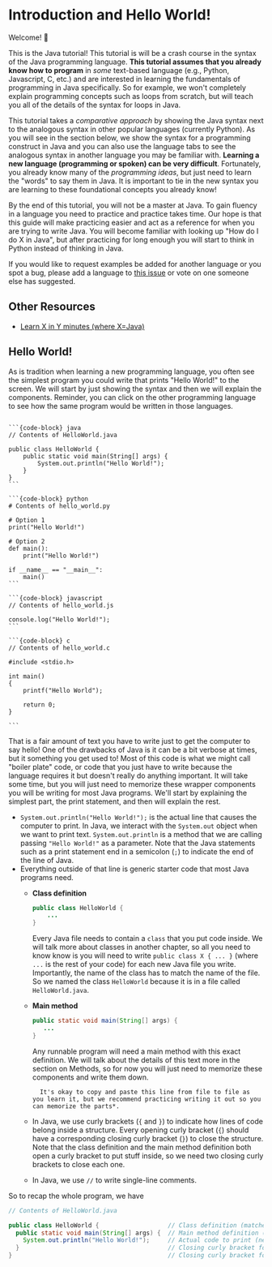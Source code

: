 # <i class="fas fa-hand-sparkles fa-fw"></i> Introduction and Hello World!

Welcome! 🎉

This is the Java tutorial! This tutorial is will be a crash course in the syntax of the Java programming language. **This tutorial assumes that you already know how to program** in *some* text-based language (e.g., Python, Javascript, C, etc.) and are interested in learning the fundamentals of programming in Java specifically. So for example, we won't completely explain programming concepts such as loops from scratch, but will teach you all of the details of the syntax for loops in Java.

This tutorial takes a *comparative approach* by showing the Java syntax next to the analogous syntax in other popular languages (currently Python). As you will see in the section below, we show the syntax for a programming construct in Java and you can also use the language tabs to see the analogous syntax in another language you may be familiar with. **Learning a new language (programming or spoken) can be very difficult**. Fortunately, you already know many of the *programming ideas*, but just need to learn the "words" to say them in Java. It is important to tie in the new syntax you are learning to these foundational concepts you already know!

By the end of this tutorial, you will not be a master at Java. To gain fluency in a language you need to practice and practice takes time. Our hope is that this guide will make practicing easier and act as a reference for when you are trying to write Java. You will become familiar with looking up "How do I do X in Java", but after practicing for long enough you will start to think in Python instead of thinking in Java.

If you would like to request examples be added for another language or you spot a bug, please add a language to [this issue](https://github.com/cse12x/java-tutorial/issues/1) or vote on one someone else has suggested.

## Other Resources
* [Learn X in Y minutes (where X=Java)](https://learnxinyminutes.com/docs/java/)

## Hello World!

As is tradition when learning a new programming language, you often see the simplest program you could write that prints "Hello World!" to the screen. We will start by just showing the syntax and then we will explain the components. Reminder, you can click on the other programming language to see how the same program would be written in those languages.


````{tab-set-code}

```{code-block} java
// Contents of HelloWorld.java

public class HelloWorld {
    public static void main(String[] args) {
        System.out.println("Hello World!");
    }
}
```

```{code-block} python
# Contents of hello_world.py

# Option 1
print("Hello World!")

# Option 2
def main():
    print("Hello World!")

if __name__ == "__main__":
    main()
```

```{code-block} javascript
// Contents of hello_world.js

console.log("Hello World!");
```

```{code-block} c
// Contents of hello_world.c

#include <stdio.h>

int main()
{
    printf("Hello World");

    return 0;
}

```

````

That is a fair amount of text you have to write just to get the computer to say hello! One of the drawbacks of Java is it can be a bit verbose at times, but it something you get used to! Most of this code is what we might call "boiler plate" code, or code that you just have to write because the language requires it but doesn't really do anything important. It will take some time, but you will just need to memorize these wrapper components you will be writing for most Java programs. We'll start by explaining the simplest part, the print statement, and then will explain the rest.

* `System.out.println("Hello World!");` is the actual line that causes the computer to print. In Java, we interact with the `System.out` object when we want to print text. `System.out.println` is a method that we are calling passing `"Hello World!"` as a parameter. Note that the Java statements such as a print statement end in a semicolon (`;`) to indicate the end of the line of Java.
* Everything outside of that line is generic starter code that most Java programs need.
    * **Class definition**
      ```java
      public class HelloWorld {
          ...
      }
      ```

      Every Java file needs to contain a `class` that you put code inside. We will talk more about classes in another chapter, so all you need to know know is you will need to write `public class X { ... }` (where `...` is the rest of your code) for each new Java file you write. Importantly, the name of the class has to match the name of the file. So we named the class `HelloWorld` because it is in a file called `HelloWorld.java`.
    * **Main method**
      ```java
      public static void main(String[] args) {
         ...
      }
      ```
      Any runnable program will need a main method with this exact definition. We will talk about the details of this text more in the section on Methods, so for now you will just need to memorize these components and write them down.

      ```{admonition} Tip
        It's okay to copy and paste this line from file to file as you learn it, but we recommend practicing writing it out so you can memorize the parts*.
      ```
    * In Java, we use curly brackets (`{` and `}`) to indicate how lines of code belong inside a structure. Every opening curly bracket (`{`) should have a corresponding closing curly bracket (`}`) to close the structure. Note that the class definition and the main method definition both open a curly bracket to put stuff inside, so we need two closing curly brackets to close each one.
    * In Java, we use `//` to write single-line comments.

So to recap the whole program, we have

```java
// Contents of HelloWorld.java

public class HelloWorld {                   // Class definition (matches file name)
  public static void main(String[] args) {  // Main method definition (always same)
    System.out.println("Hello World!");     // Actual code to print (needs ; at end)
  }                                         // Closing curly bracket for main method
}                                           // Closing curly bracket for class
```